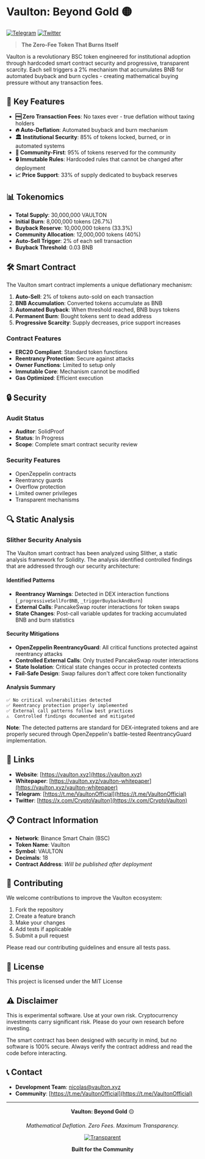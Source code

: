 # Vaulton: Beyond Gold 🟡

[![Telegram](https://img.shields.io/badge/Telegram-Join%20Chat-blue)](https://t.me/VaultonOfficial)
[![Twitter](https://img.shields.io/badge/Twitter-Follow-1da1f2)](https://x.com/CryptoVaulton)

> **The Zero-Fee Token That Burns Itself**

Vaulton is a revolutionary BSC token engineered for institutional adoption through hardcoded smart contract security and progressive, transparent scarcity. Each sell triggers a 2% mechanism that accumulates BNB for automated buyback and burn cycles - creating mathematical buying pressure without any transaction fees.

## 🚀 Key Features

- **🆓 Zero Transaction Fees**: No taxes ever - true deflation without taxing holders
- **🔥 Auto-Deflation**: Automated buyback and burn mechanism
- **🏛️ Institutional Security**: 85% of tokens locked, burned, or in automated systems
- **👥 Community-First**: 95% of tokens reserved for the community
- **🔒 Immutable Rules**: Hardcoded rules that cannot be changed after deployment
- **📈 Price Support**: 33% of supply dedicated to buyback reserves

## 📊 Tokenomics

- **Total Supply**: 30,000,000 VAULTON
- **Initial Burn**: 8,000,000 tokens (26.7%)
- **Buyback Reserve**: 10,000,000 tokens (33.3%)
- **Community Allocation**: 12,000,000 tokens (40%)
- **Auto-Sell Trigger**: 2% of each sell transaction
- **Buyback Threshold**: 0.03 BNB

## 🛠️ Smart Contract

The Vaulton smart contract implements a unique deflationary mechanism:

1. **Auto-Sell**: 2% of tokens auto-sold on each transaction
2. **BNB Accumulation**: Converted tokens accumulate as BNB
3. **Automated Buyback**: When threshold reached, BNB buys tokens
4. **Permanent Burn**: Bought tokens sent to dead address
5. **Progressive Scarcity**: Supply decreases, price support increases

### Contract Features

- **ERC20 Compliant**: Standard token functions
- **Reentrancy Protection**: Secure against attacks
- **Owner Functions**: Limited to setup only
- **Immutable Core**: Mechanism cannot be modified
- **Gas Optimized**: Efficient execution

## 🔒 Security

### Audit Status
- **Auditor**: SolidProof
- **Status**: In Progress
- **Scope**: Complete smart contract security review

### Security Features
- OpenZeppelin contracts
- Reentrancy guards
- Overflow protection
- Limited owner privileges
- Transparent mechanisms

## 🔍 Static Analysis

### Slither Security Analysis

The Vaulton smart contract has been analyzed using Slither, a static analysis framework for Solidity. The analysis identified controlled findings that are addressed through our security architecture:

#### Identified Patterns
- **Reentrancy Warnings**: Detected in DEX interaction functions (`_progressiveSellForBNB`, `_triggerBuybackAndBurn`)
- **External Calls**: PancakeSwap router interactions for token swaps
- **State Changes**: Post-call variable updates for tracking accumulated BNB and burn statistics

#### Security Mitigations
- **OpenZeppelin ReentrancyGuard**: All critical functions protected against reentrancy attacks
- **Controlled External Calls**: Only trusted PancakeSwap router interactions
- **State Isolation**: Critical state changes occur in protected contexts
- **Fail-Safe Design**: Swap failures don't affect core token functionality

#### Analysis Summary
```
✅ No critical vulnerabilities detected
✅ Reentrancy protection properly implemented
✅ External call patterns follow best practices
⚠️  Controlled findings documented and mitigated
```

**Note**: The detected patterns are standard for DEX-integrated tokens and are properly secured through OpenZeppelin's battle-tested ReentrancyGuard implementation.

## 🔗 Links

- **Website**: [https://vaulton.xyz](https://vaulton.xyz)
- **Whitepaper**: [https://vaulton.xyz/vaulton-whitepaper](https://vaulton.xyz/vaulton-whitepaper)
- **Telegram**: [https://t.me/VaultonOfficial](https://t.me/VaultonOfficial)
- **Twitter**: [https://x.com/CryptoVaulton](https://x.com/CryptoVaulton)

## 📋 Contract Information

- **Network**: Binance Smart Chain (BSC)
- **Token Name**: Vaulton
- **Symbol**: VAULTON
- **Decimals**: 18
- **Contract Address**: *Will be published after deployment*

## 🤝 Contributing

We welcome contributions to improve the Vaulton ecosystem:

1. Fork the repository
2. Create a feature branch
3. Make your changes
4. Add tests if applicable
5. Submit a pull request

Please read our contributing guidelines and ensure all tests pass.

## 📄 License

This project is licensed under the MIT License

## ⚠️ Disclaimer

This is experimental software. Use at your own risk. Cryptocurrency investments carry significant risk. Please do your own research before investing.

The smart contract has been designed with security in mind, but no software is 100% secure. Always verify the contract address and read the code before interacting.

## 📞 Contact

- **Development Team**: [nicolas@vaulton.xyz](mailto:nicolas@vaulton.xyz)
- **Community**: [https://t.me/VaultonOfficial](https://t.me/VaultonOfficial)

---

<div align="center">

**Vaulton: Beyond Gold** 🟡

*Mathematical Deflation. Zero Fees. Maximum Transparency.*

[![Transparent](https://img.shields.io/badge/Development-Transparent-blue)]()

**Built for the Community**

</div>

